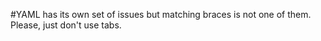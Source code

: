 #YAML has its own set of issues but matching braces is not one of them. Please, just don't use tabs.